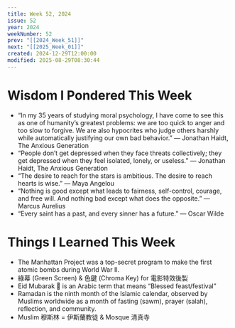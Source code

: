 ```yaml
---
title: Week 52, 2024
issue: 52
year: 2024
weekNumber: 52
prev: "[[2024_Week_51]]"
next: "[[2025_Week_01]]"
created: 2024-12-29T12:00:00
modified: 2025-08-29T08:30:44
---
```


# Wisdom I Pondered This Week

* “In my 35 years of studying moral psychology, I have come to see this as one of humanity’s greatest problems: we are too quick to anger and too slow to forgive. We are also hypocrites who judge others harshly while automatically justifying our own bad behavior.” ― Jonathan Haidt, The Anxious Generation
* “People don’t get depressed when they face threats collectively; they get depressed when they feel isolated, lonely, or useless.” — Jonathan Haidt, The Anxious Generation
* “The desire to reach for the stars is ambitious. The desire to reach hearts is wise.” — Maya Angelou
* “Nothing is good except what leads to fairness, self-control, courage, and free will. And nothing bad except what does the opposite.” — Marcus Aurelius
* “Every saint has a past, and every sinner has a future.” — Oscar Wilde

# Things I Learned This Week

* The Manhattan Project was a top-secret program to make the first atomic bombs during World War II.
* 綠幕 (Green Screen) \& 色鍵 (Chroma Key) for 電影特效後製
* Eid Mubarak 🎉 is an Arabic term that means “Blessed feast/festival”
* Ramadan is the ninth month of the Islamic calendar, observed by Muslims worldwide as a month of fasting (sawm), prayer (salah), reflection, and community.
* Muslim 穆斯林 = 伊斯蘭教徒 \& Mosque 清真寺
